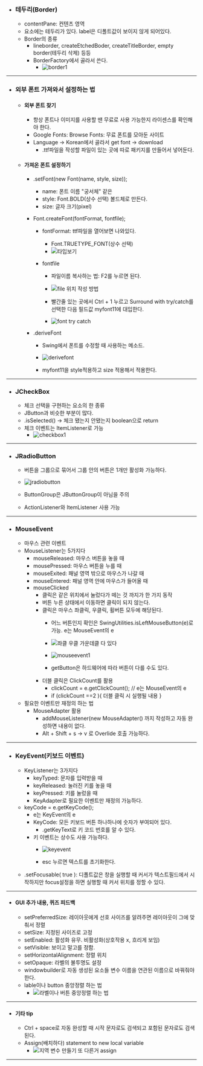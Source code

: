 - ### 테두리(Border)
	- contentPane: 컨텐츠 영역
	- 요소에는 테두리가 있다. label은 디폴트값이 보이지 않게 되어있다.
	- Border의 종류
		- lineborder, createEtchedBoder, createTitleBorder, empty border(테두리 삭제) 등등
		- BorderFactory에서 골라서 쓴다.
			- ![border1](https://github.com/LeeKangHo1/My-Java-study/assets/171015955/256723c7-e3a4-4fd9-97b8-4fc90e23f848)

---
- ### 외부 폰트 가져와서 설정하는 법
	- #### 외부 폰트 찾기
		- 항상 폰트나 이미지를 사용할 땐 무료로 사용 가능한지 라이센스를 확인해야 한다.
		- Google Fonts: Browse Fonts: 무료 폰트를 모아둔 사이트
		- Language -> Korean에서 골라서 get font -> download
			- .ttf파일을 작성할 파일이 있는 곳에 따로 패키지를 만들어서 넣어둔다.
	- #### 가져온 폰트 설정하기
		- .setFont(new Font(name, style, size));
			- name: 폰트 이름 "궁서체" 같은
			- style: Font.BOLD(상수 선택) 볼드체로 만든다. 
			- size: 글자 크기(pixel)
		- Font.createFont(fontFormat, fontfile);
			- fontFormat: ttf파일을 열어보면 나와있다.
				- Font.TRUETYPE_FONT(상수 선택)
				- ![타입보기](https://github.com/LeeKangHo1/My-Java-study/assets/171015955/65de3a61-bf08-414d-b01f-187f4d012107)

			- fontfile
				- 파일이름 복사하는 법: F2를 누르면 된다.
				- ![file 위치 작성 방법](https://github.com/LeeKangHo1/My-Java-study/assets/171015955/fc167279-3df3-4e1a-a7eb-3a52ac67bb69)

				- 빨간줄 있는 곳에서 Ctrl + 1 누르고 Surround with try/catch를 선택한 다음 필드값 myfont11에 대입한다.
				- ![font try catch](https://github.com/LeeKangHo1/My-Java-study/assets/171015955/05a9a4c4-7a62-4382-8c7a-42a28b3772de)

		- .deriveFont
			- Swing에서 폰트를 수정할 때 사용하는 메소드.
			- ![derivefont](https://github.com/LeeKangHo1/My-Java-study/assets/171015955/07dc5658-2ab4-4789-a8b7-df8a20accacc)

			- myfont11을 style적용하고 size 적용해서 적용한다.

---
- ### JCheckBox
	- 체크 선택을 구현하는 요소의 한 종류
	- JButton과 비슷한 부분이 많다.
	- .isSelected() -> 체크 됐는지 안됐는지 boolean으로 return
	- 체크 이벤트는 ItemListener로 가능
		- ![checkbox1](https://github.com/LeeKangHo1/My-Java-study/assets/171015955/dad8250f-e5d5-419d-bcbc-1bb4d8840faa)

---
- ### JRadioButton
	- 버튼을 그룹으로 묶어서 그룹 안의 버튼은 1개만 활성화 가능하다.
	- ![jradiobutton](https://github.com/LeeKangHo1/My-Java-study/assets/171015955/5d3b4ba2-a3ef-43be-98b8-7e426690d04f)

	- ButtonGroup은 JButtonGroup이 아님을 주의
	- ActionListener와 ItemListener 사용 가능

---
- ### MouseEvent
	- 마우스 관련 이벤트
	- MouseListener는 5가지다
		- mouseReleased: 마우스 버튼을 놓을 때
		- mousePressed: 마우스 버튼을 누를 때
		- mouseExited: 패널 영역 밖으로 마우스가 나갈 때
		- mouseEntered: 패널 영역 안에 마우스가 들어올 때
		- mouseClicked
			- 클릭은 같은 위치에서 눌렀다가 떼는 것 까지가 한 가지 동작
			- 버튼 누른 상태에서 이동하면 클릭이 되지 않는다.
			- 클릭은 마우스 좌클릭, 우클릭, 휠버튼 모두에 해당된다.
				- 어느 버튼인지 확인은 SwingUtilities.isLeftMouseButton(e)로 가능. e는 MouseEvent의 e
				- ![좌클 우클 가운데클 다 있다](https://github.com/LeeKangHo1/My-Java-study/assets/171015955/2177baf4-40b6-4ab9-a27a-879db7d623d4)

				- ![mouseevent1](https://github.com/LeeKangHo1/My-Java-study/assets/171015955/2ae2da52-af34-46a8-85f2-404827ef8b07)

				- getButton은 하드웨어에 따라 버튼이 다를 수도 있다.
			- 더블 클릭은 ClickCount를 활용
				- clickCount = e.getClickCount(); // e는 MouseEvent의 e
				- if (clickCount \==2 ){ 더블 클릭 시 실행될 내용 }
	- 필요한 이벤트만 재정의 하는 법
		- MouseAdapter 활용
			- addMouseListener(new MouseAdapter() 까지 작성하고 자동 완성하면 내용이 없다.
			- Alt + Shift + s -> v 로 Overlide 호출 가능하다.

---
- ### KeyEvent(키보드 이벤트)
	- KeyListener는 3가지다
		- keyTyped: 문자를 입력받을 때
		- keyReleased: 눌러진 키를 놓을 때
		- keyPressed: 키를 눌렀을 때
		- KeyAdapter로 필요한 이벤트만 재정의 가능하다.
	- keyCode = e.getKeyCode();
		- e는 KeyEvent의 e
		- KeyCode: 모든 키보드 버튼 하나하나에 숫자가 부여되어 있다.
			- .getKeyText로 키 코드 번호를 알 수 있다.
		- 키 이벤트는 상수도 사용 가능하다.
			- ![keyevent](https://github.com/LeeKangHo1/My-Java-study/assets/171015955/47d59617-4008-467a-9f63-df14ece4b106)

			- esc 누르면 텍스트를 초기화한다.
	- .setFocusable( true ): 디폴트값은 창을 실행할 때 커서가 텍스트필드에서 시작하지만 focus설정을 하면 실행할 때 커서 위치를 정할 수 있다.

---
- #### GUI 추가 내용, 퀴즈 피드백
	- setPreferredSize: 레이아웃에게 선호 사이즈를 알려주면 레이아웃이 그에 맞춰서 정렬
	- setSize: 지정된 사이즈로 고정
	- setEnabled: 활성화 유무. 비활성화(상호작용 x, 흐리게 보임)
	- setVisible: 보이고 말고를 정함.
	- setHorizontalAlignment: 정렬 위치
	- setOpaque: 라벨의 불투명도 설정
	- windowbuilder로 자동 생성된 요소들 변수 이름을 연관된 이름으로 바꿔줘야 한다.
	- lable이나 button 중앙정렬 하는 법
		- ![라벨이나 버튼 중앙정렬 하는 법](https://github.com/LeeKangHo1/My-Java-study/assets/171015955/11d09789-c305-4c70-92ec-f44068db10d8)

---
- #### 기타 tip
	- Ctrl + space로 자동 완성할 때 시작 문자로도 검색되고 포함된 문자로도 검색된다.
	- Assign(배치하다) statement to new local variable
		- ![지역 변수 만들기 또 다른거 assign](https://github.com/LeeKangHo1/My-Java-study/assets/171015955/62ccdf16-9a9c-4136-809f-58bdd33fc473)

---
